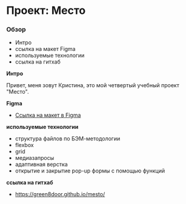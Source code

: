 # Проект: Место

### Обзор
* Интро
* ссылка на макет Figma
* используемые технологии
* ссылка на гитхаб

**Интро**

Привет, меня зовут Кристина, это мой четвертый учебный проект "Место".

**Figma**

* [Ссылка на макет в Figma](https://www.figma.com/file/2cn9N9jSkmxD84oJik7xL7/JavaScript.-Sprint-4?node-id=0%3A1)

**используемые технологии**
* структура файлов по БЭМ-методологии
* flexbox 
* grid
* медиазапросы 
* адаптивная верстка 
* открытие и закрытие pop-up формы с помощью функций



**ссылка на гитхаб**
* https://green8door.github.io/mesto/
